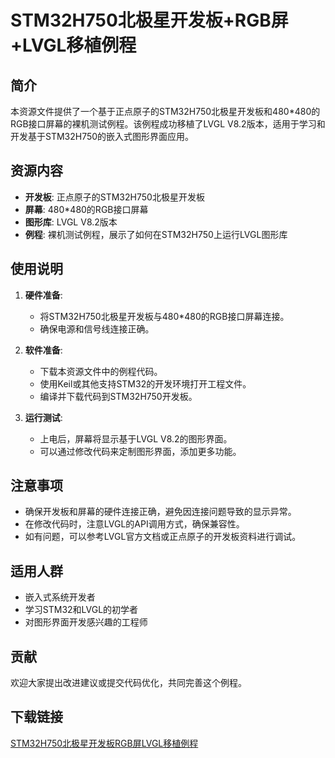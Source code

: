 # STM32H750北极星开发板+RGB屏+LVGL移植例程

## 简介

本资源文件提供了一个基于正点原子的STM32H750北极星开发板和480*480的RGB接口屏幕的裸机测试例程。该例程成功移植了LVGL V8.2版本，适用于学习和开发基于STM32H750的嵌入式图形界面应用。

## 资源内容

- **开发板**: 正点原子的STM32H750北极星开发板
- **屏幕**: 480*480的RGB接口屏幕
- **图形库**: LVGL V8.2版本
- **例程**: 裸机测试例程，展示了如何在STM32H750上运行LVGL图形库

## 使用说明

1. **硬件准备**:
   - 将STM32H750北极星开发板与480*480的RGB接口屏幕连接。
   - 确保电源和信号线连接正确。

2. **软件准备**:
   - 下载本资源文件中的例程代码。
   - 使用Keil或其他支持STM32的开发环境打开工程文件。
   - 编译并下载代码到STM32H750开发板。

3. **运行测试**:
   - 上电后，屏幕将显示基于LVGL V8.2的图形界面。
   - 可以通过修改代码来定制图形界面，添加更多功能。

## 注意事项

- 确保开发板和屏幕的硬件连接正确，避免因连接问题导致的显示异常。
- 在修改代码时，注意LVGL的API调用方式，确保兼容性。
- 如有问题，可以参考LVGL官方文档或正点原子的开发板资料进行调试。

## 适用人群

- 嵌入式系统开发者
- 学习STM32和LVGL的初学者
- 对图形界面开发感兴趣的工程师

## 贡献

欢迎大家提出改进建议或提交代码优化，共同完善这个例程。

## 下载链接

[STM32H750北极星开发板RGB屏LVGL移植例程](https://pan.quark.cn/s/d6850aba2757)